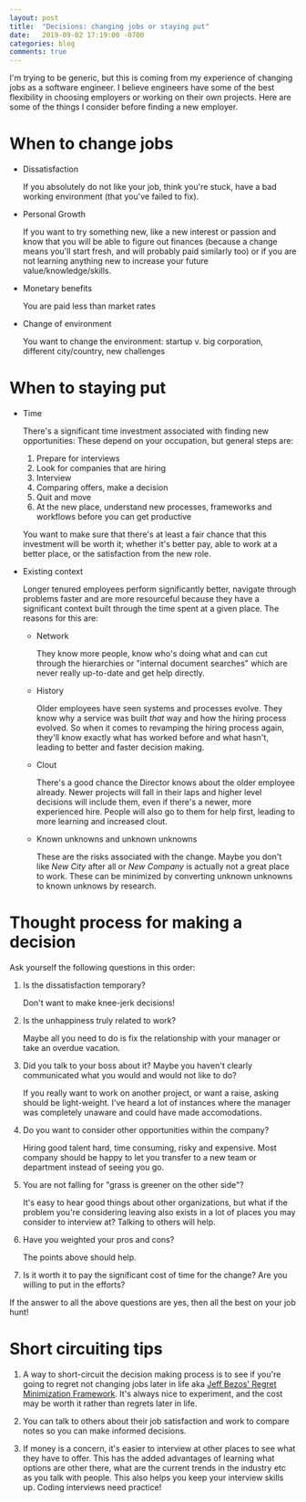 ```yaml
---
layout: post
title:  "Decisions: changing jobs or staying put"
date:   2019-09-02 17:19:00 -0700
categories: blog
comments: true
---
```


I'm trying to be generic, but this is coming from my experience of changing jobs as a software engineer. I believe engineers have some of the best flexibility in choosing employers or working on their own projects. Here are some of the things I consider before finding a new employer. 

# When to change jobs

* Dissatisfaction

  If you absolutely do not like your job, think you're stuck, have a bad working environment (that you've failed to fix).

* Personal Growth

  If you want to try something new, like a new interest or passion and know that you will be able to figure out finances (because a change means you'll start fresh, and will probably paid similarly too) or if you are not learning anything new to increase your future value/knowledge/skills.
  
* Monetary benefits

  You are paid less than market rates
  
* Change of environment 

  You want to change the environment: startup v. big corporation, different city/country, new challenges

# When to staying put

* Time 

  There's a significant time investment associated with finding new opportunities: These depend on your occupation, but general steps are:
  1. Prepare for interviews
  1. Look for companies that are hiring 
  1. Interview 
  1. Comparing offers, make a decision
  1. Quit and move
  1. At the new place, understand new processes, frameworks and workflows before you can get productive 
  
  You want to make sure that there's at least a fair chance that this investment will be worth it; whether it's better pay, able to work at a better place, or the satisfaction from the new role.
  
* Existing context

    Longer tenured employees perform significantly better, navigate through problems faster and are more resourceful because they have a significant context built through the time spent at a given place. The reasons for this are:
    
    * Network

      They know more people, know who's doing what and can cut through the hierarchies or "internal document searches" which are never really up-to-date and get help directly.
      
    * History
    
      Older employees have seen systems and processes evolve. They know why a service was built *that* way and how the hiring process evolved. So when it comes to revamping the hiring process again, they'll know exactly what has worked before and what hasn't, leading to better and faster decision making. 
    
    * Clout
    
        There's a good chance the Director knows about the older employee already. Newer projects will fall in their laps and higher level decisions will include them, even if there's a newer, more experienced hire. People will also go to them for help first, leading to more learning and increased clout. 
    
    * Known unknowns and unknown unknowns
    
      These are the risks associated with the change. Maybe you don't like *New City* after all or *New Company* is actually not a great place to work. These can be minimized by converting unknown unknowns to known unknows by research. 
    
  

# Thought process for making a decision

Ask yourself the following questions in this order:

1. Is the dissatisfaction temporary?

    Don't want to make knee-jerk decisions!

1. Is the unhappiness truly related to work? 
    
    Maybe all you need to do is fix the relationship with your manager or take an overdue vacation.

1. Did you talk to your boss about it? Maybe you haven't clearly communicated what you would and would not like to do? 
    
    If you really want to work on another project, or want a raise, asking should be light-weight. I've heard a lot of instances where the manager was completely unaware and could have made accomodations.  

1. Do you want to consider other opportunities within the company? 

    Hiring good talent hard, time consuming, risky and expensive. Most company should be happy to let you transfer to a new team or department instead of seeing you go. 
  
  1. You are not falling for "grass is greener on the other side"? 
  
      It's easy to hear good things about other organizations, but what if the problem you're considering leaving also exists in a lot of places you may consider to interview at? Talking to others will help.
      
1. Have you weighted your pros and cons? 

    The points above should help.
    
1. Is it worth it to pay the significant cost of time for the change? Are you willing to put in the efforts? 

If the answer to all the above questions are yes, then all the best on your job hunt! 

# Short circuiting tips

1. A way to short-circuit the decision making process is to see if you're going to regret not changing jobs later in life aka [Jeff Bezos' Regret Minimization Framework](https://www.inc.com/jessica-stillman/jeff-bezos-this-is-how-to-avoid-regret.html). It's always nice to experiment, and the cost may be worth it rather than regrets later in life. 

1. You can talk to others about their job satisfaction and work to compare notes so you can make informed decisions. 

1. If money is a concern, it's easier to interview at other places to see what they have to offer. This has the added advantages of learning what options are other there, what are the current trends in the industry etc as you talk with people. This also helps you keep your interview skills up. Coding interviews need practice!  
